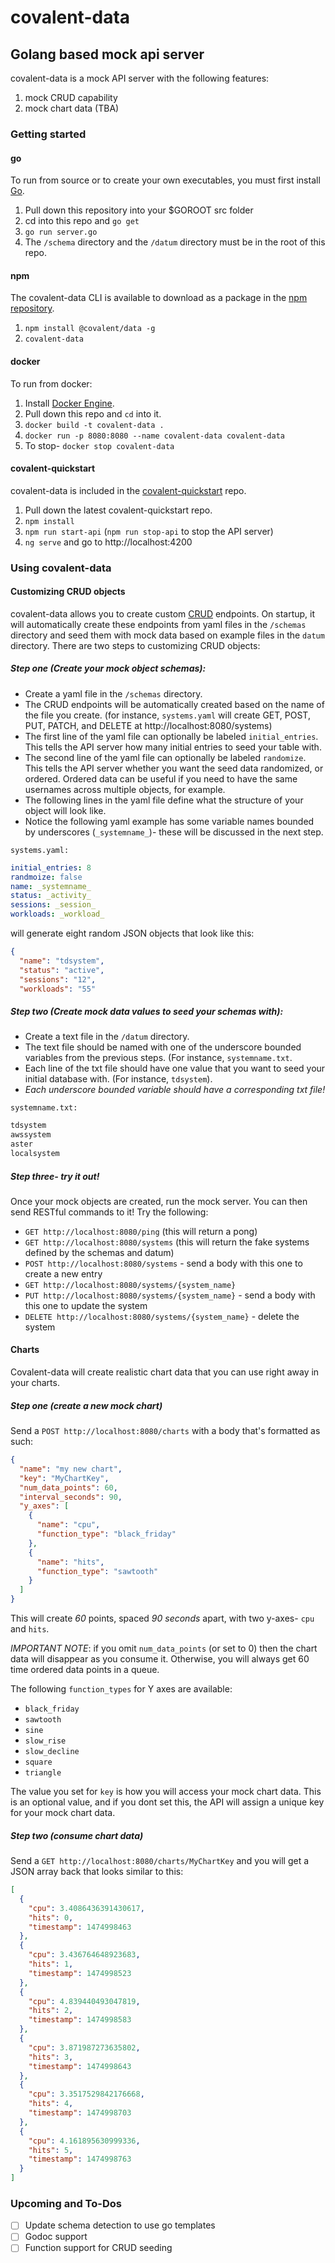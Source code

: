 # covalent-data
## Golang based mock api server

covalent-data is a mock API server with the following features:

1. mock CRUD capability
2. mock chart data (TBA)

### Getting started
#### go
To run from source or to create your own executables, you must first install [Go](https://golang.org/doc/install).

1. Pull down this repository into your $GOROOT src folder
2. cd into this repo and `go get`
3. `go run server.go`
4. The `/schema` directory and the `/datum` directory must be in the root of this repo.

#### npm
The covalent-data CLI is available to download as a package in the [npm repository](https://www.npmjs.com/package/@covalent/data).

1. `npm install @covalent/data -g`
2. `covalent-data`

#### docker
To run from docker:

1. Install [Docker Engine](https://docs.docker.com/engine/installation/).
2. Pull down this repo and `cd` into it.
3. `docker build -t covalent-data .`
4. `docker run -p 8080:8080 --name covalent-data covalent-data`
5. To stop- `docker stop covalent-data`

#### covalent-quickstart
covalent-data is included in the [covalent-quickstart](https://github.com/Teradata/covalent-quickstart) repo.

1. Pull down the latest covalent-quickstart repo.
2. `npm install`
3. `npm run start-api` (`npm run stop-api` to stop the API server)
4. `ng serve` and go to http://localhost:4200

### Using covalent-data
#### Customizing CRUD objects
covalent-data allows you to create custom [CRUD](https://en.wikipedia.org/wiki/Create,_read,_update_and_delete) endpoints.
On startup, it will automatically create these endpoints from yaml files in the `/schemas` directory and seed them with mock data based on example files in the `datum` directory.
There are two steps to customizing CRUD objects:

##### Step one (Create your mock object schemas):
- Create a yaml file in the `/schemas` directory.
- The CRUD endpoints will be automatically created based on the name of the file you create. (for instance, `systems.yaml` will create GET, POST, PUT, PATCH, and DELETE at http://localhost:8080/systems)
- The first line of the yaml file can optionally be labeled `initial_entries`.  This tells the API server how many initial entries to seed your table with.
- The second line of the yaml file can optionally be labeled `randomize`.  This tells the API server whether you want the seed data randomized, or ordered.  Ordered data can be useful if you need to have the same usernames across multiple objects, for example.
- The following lines in the yaml file define what the structure of your object will look like.
- Notice the following yaml example has some variable names bounded by underscores (`_systemname_`)- these will be discussed in the next step.

`systems.yaml:`
``` yaml
initial_entries: 8
randmoize: false
name: _systemname_
status: _activity_
sessions: _session_
workloads: _workload_
```

will generate eight random JSON objects that look like this:
``` json
{
  "name": "tdsystem",
  "status": "active",
  "sessions": "12",
  "workloads": "55"
```

##### Step two (Create mock data values to seed your schemas with):
- Create a text file in the `/datum` directory.
- The text file should be named with one of the underscore bounded variables from the previous steps. (For instance, `systemname.txt`.
- Each line of the txt file should have one value that you want to seed your initial database with.  (For instance, `tdsystem`).
- *Each underscore bounded variable should have a corresponding txt file!*

`systemname.txt:`
``` txt
tdsystem
awssystem
aster
localsystem
```
##### Step three- try it out!
Once your mock objects are created, run the mock server.  You can then send RESTful commands to it!  Try the following:
- `GET http://localhost:8080/ping` (this will return a pong)
- `GET http://localhost:8080/systems` (this will return the fake systems defined by the schemas and datum)
- `POST http://localhost:8080/systems` - send a body with this one to create a new entry
- `GET http://localhost:8080/systems/{system_name}`
- `PUT http://localhost:8080/systems/{system_name}` - send a body with this one to update the system
- `DELETE http://localhost:8080/systems/{system_name}` - delete the system

#### Charts
Covalent-data will create realistic chart data that you can use right away in your charts.

##### Step one (create a new mock chart)
Send a `POST http://localhost:8080/charts` with a body that's formatted as such:

``` json
{
  "name": "my new chart",
  "key": "MyChartKey",
  "num_data_points": 60,
  "interval_seconds": 90,
  "y_axes": [
    {
      "name": "cpu",
      "function_type": "black_friday" 
    },
    {
      "name": "hits",
      "function_type": "sawtooth" 
    }
  ]
}
```

This will create *60* points, spaced *90 seconds* apart, with two y-axes- `cpu` and `hits`.

_IMPORTANT NOTE_: if you omit `num_data_points` (or set to 0) then the chart data will disappear as you consume it.  Otherwise,
you will always get 60 time ordered data points in a queue.

The following `function_types` for Y axes are available:

- `black_friday`
- `sawtooth`
- `sine`
- `slow_rise`
- `slow_decline`
- `square`
- `triangle`

The value you set for `key` is how you will access your mock chart data.  This is an optional value, and if you dont set this, the API will assign a unique key for your mock chart data.

##### Step two (consume chart data)
Send a `GET http://localhost:8080/charts/MyChartKey` and you will get a JSON array back that looks similar to this:
```json
[
  {
    "cpu": 3.4086436391430617,
    "hits": 0,
    "timestamp": 1474998463
  },
  {
    "cpu": 3.436764648923683,
    "hits": 1,
    "timestamp": 1474998523
  },
  {
    "cpu": 4.839440493047819,
    "hits": 2,
    "timestamp": 1474998583
  },
  {
    "cpu": 3.871987273635802,
    "hits": 3,
    "timestamp": 1474998643
  },
  {
    "cpu": 3.3517529842176668,
    "hits": 4,
    "timestamp": 1474998703
  },
  {
    "cpu": 4.161895630999336,
    "hits": 5,
    "timestamp": 1474998763
  }
]
```

### Upcoming and To-Dos
- [ ] Update schema detection to use go templates
- [ ] Godoc support
- [ ] Function support for CRUD seeding
